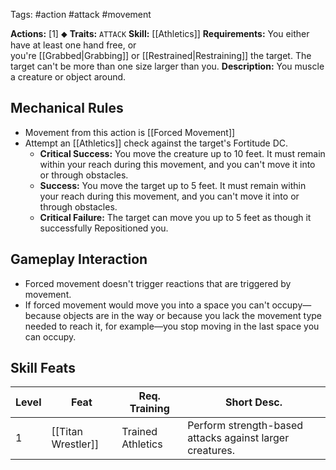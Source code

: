 Tags: #action #attack #movement 

**Actions:** [1] ⬥
**Traits:** `ATTACK`
**Skill:** [[Athletics]]
**Requirements:** You either have at least one hand free, or you're [[Grabbed|Grabbing]] or [[Restrained|Restraining]] the target. The target can't be more than one size larger than you.
**Description:** You muscle a creature or object around. 

## Mechanical Rules

- Movement from this action is [[Forced Movement]]
- Attempt an [[Athletics]] check against the target's Fortitude DC.  
	- **Critical Success:** You move the creature up to 10 feet. It must remain within your reach during this movement, and you can't move it into or through obstacles.  
	- **Success:** You move the target up to 5 feet. It must remain within your reach during this movement, and you can't move it into or through obstacles.  
	- **Critical Failure:** The target can move you up to 5 feet as though it successfully Repositioned you.

## Gameplay Interaction

- Forced movement doesn't trigger reactions that are triggered by movement. 
- If forced movement would move you into a space you can't occupy—because objects are in the way or because you lack the movement type needed to reach it, for example—you stop moving in the last space you can occupy.  

## Skill Feats

| Level | Feat               | Req. Training     | Short Desc.                                              |
| ----- | ------------------ | ----------------- | -------------------------------------------------------- |
| 1     | [[Titan Wrestler]] | Trained Athletics | Perform strength-based attacks against larger creatures. |
